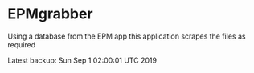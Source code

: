 # EPMgrabber
Using a database from the EPM app this application scrapes the files as required


Latest backup: Sun Sep 1 02:00:01 UTC 2019
